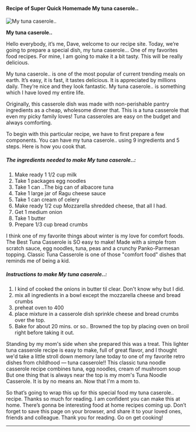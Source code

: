             

#### Recipe of Super Quick Homemade My tuna caserole..

![My tuna caserole..](https://img-global.cpcdn.com/recipes/5589587619479552/751x532cq70/my-tuna-caserole-recipe-main-photo.jpg)

**My tuna caserole..**

Hello everybody, it’s me, Dave, welcome to our recipe site. Today, we’re going to prepare a special dish, my tuna caserole… One of my favorites food recipes. For mine, I am going to make it a bit tasty. This will be really delicious.

My tuna caserole.. is one of the most popular of current trending meals on earth. It’s easy, it is fast, it tastes delicious. It is appreciated by millions daily. They’re nice and they look fantastic. My tuna caserole.. is something which I have loved my entire life.

Originally, this casserole dish was made with non-perishable pantry ingredients as a cheap, wholesome dinner that. This is a tuna casserole that even my picky family loves! Tuna casseroles are easy on the budget and always comforting.

To begin with this particular recipe, we have to first prepare a few components. You can have my tuna caserole.. using 9 ingredients and 5 steps. Here is how you cook that.

##### The ingredients needed to make My tuna caserole..:

1.  Make ready 1 1/2 cup milk
2.  Take 1 packages egg noodles
3.  Take 1 can ..The big can of albacore tuna
4.  Take 1 large jar of Ragu cheese sauce
5.  Take 1 can cream of celery
6.  Make ready 1/2 cup Mozzarella shredded cheese, that all I had.
7.  Get 1 medium onion
8.  Take 1 butter
9.  Prepare 1/3 cup bread crumbs

I think one of my favorite things about winter is my love for comfort foods. The Best Tuna Casserole is SO easy to make! Made with a simple from scratch sauce, egg noodles, tuna, peas and a crunchy Panko-Parmesan topping. Classic Tuna Casserole is one of those "comfort food" dishes that reminds me of being a kid.

##### Instructions to make My tuna caserole..:

1.  I kind of cooked the onions in butter til clear. Don't know why but I did.
2.  mix all ingredients in a bowl except the mozzarella cheese and bread crumbs
3.  preheat oven to 400
4.  place mixture in a casserole dish sprinkle cheese and bread crumbs over the top.
5.  Bake for about 20 mins. or so.. Browned the top by placing oven on broil right before taking it out.

Standing by my mom's side when she prepared this was a treat. This lighter tuna casserole recipe is easy to make, full of great flavor, and I thought we'd take a little stroll down memory lane today to one of my favorite retro dishes from childhood — tuna casserole!! This classic tuna noodle casserole recipe combines tuna, egg noodles, cream of mushroom soup But one thing that is always near the top is my mom's Tuna Noodle Casserole. It is by no means an. Now that I'm a mom to.

So that’s going to wrap this up for this special food my tuna caserole.. recipe. Thanks so much for reading. I am confident you can make this at home. There’s gonna be interesting food at home recipes coming up. Don’t forget to save this page on your browser, and share it to your loved ones, friends and colleague. Thank you for reading. Go on get cooking!

* * *